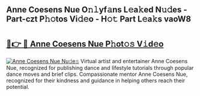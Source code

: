 ## Anne Coesens Nue O𝚗𝚕yf𝚊ns L𝚎a𝚔ed N𝚞𝚍es - Part-czt P𝚑𝚘tos Vi𝚍𝚎o - H𝚘𝚝 Part L𝚎a𝚔s vaoW8

# <h2><a href="http://kfc6wko.oniu.top/?m=Anne+Coesens+Nue">🔗👉 🔴 Anne Coesens Nue P𝚑ot𝚘𝚜 V𝚒d𝚎o</a></h2>

[![Anne Coesens Nue Nu𝚍e𝚜](https://i.imgur.com/0qMVB7G.gif)](http://kfc6wko.oniu.top/?m=Anne+Coesens+Nue)
Virtual artist and entertainer Anne Coesens Nue, recognized for publishing dance and lifestyle tutorials through popular dance moves and brief clips. Compassionate mentor Anne Coesens Nue, recognized for their kindness and guidance in helping others reach their potential.  
